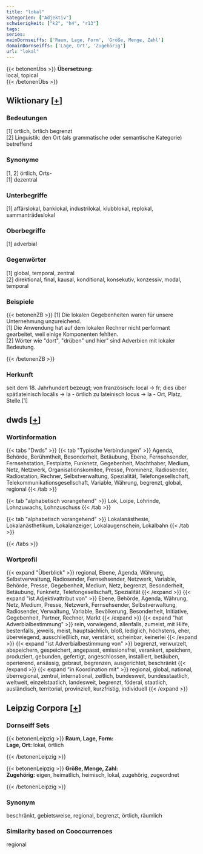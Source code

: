 ```yaml
---
title: "lokal"
kategorien: ["Adjektiv"]
schwierigkeit: ["k2", "h4", "r13"]
tags:
series:
mainDornseiffs: ['Raum, Lage, Form', 'Größe, Menge, Zahl']
domainDornseiffs: ['Lage, Ort', 'Zugehörig']
url: "lokal"
---
```


{{< betonenÜbs >}}
**Übersetzung:**  
local, topical  
{{< /betonenÜbs >}}

## Wiktionary [[+](https://de.wiktionary.org/wiki/lokal)]

### Bedeutungen
[1] örtlich, örtlich begrenzt  
[2] Linguistik: den Ort (als grammatische oder semantische Kategorie) betreffend  

### Synonyme
[1, 2] örtlich, Orts-  
[1] dezentral  

### Unterbegriffe
[1] affärslokal, banklokal, industrilokal, klubblokal, replokal, sammanträdeslokal  

### Oberbegriffe
[1] adverbial  

### Gegenwörter
[1] global, temporal, zentral  
[2] direktional, final, kausal, konditional, konsekutiv, konzessiv, modal, temporal  

### Beispiele
{{< betonenZB >}}
[1] Die lokalen Gegebenheiten waren für unsere Unternehmung unzureichend.  
[1] Die Anwendung hat auf dem lokalen Rechner nicht performant gearbeitet, weil einige Komponenten fehlten.  
[2] Wörter wie "dort", "drüben" und hier" sind Adverbien mit lokaler Bedeutung.  

{{< /betonenZB >}}
### Herkunft
seit dem 18. Jahrhundert bezeugt; von französisch: local → fr; dies über spätlateinisch locālis → la - örtlich zu lateinisch locus → la - Ort, Platz, Stelle.[1]  



## dwds [[+](https://www.dwds.de/wb/lokal)]

### Wortinformation
{{< tabs "Dwds" >}}
{{< tab "Typische Verbindungen" >}}
Agenda, Behörde, Berühmtheit, Besonderheit, Betäubung, Ebene, Fernsehsender, Fernsehstation, Festplatte, Funknetz, Gegebenheit, Machthaber, Medium, Netz, Netzwerk, Organisationskomitee, Presse, Prominenz, Radiosender, Radiostation, Rechner, Selbstverwaltung, Spezialität, Telefongesellschaft, Telekommunikationsgesellschaft, Variable, Währung, begrenzt, global, regional
{{< /tab >}}

{{< tab "alphabetisch vorangehend" >}}
Lok, Loipe, Lohrinde, Lohnzuwachs, Lohnzuschuss
{{< /tab >}}

{{< tab "alphabetisch vorangehend" >}}
Lokalanästhesie, Lokalanästhetikum, Lokalanzeiger, Lokalaugenschein, Lokalbahn
{{< /tab >}}

{{< /tabs >}}

### Wortprofil
{{< expand "Überblick" >}} regional, Ebene, Agenda, Währung, Selbstverwaltung, Radiosender, Fernsehsender, Netzwerk, Variable, Behörde, Presse, Gegebenheit, Medium, Netz, begrenzt, Besonderheit, Betäubung, Funknetz, Telefongesellschaft, Spezialität {{< /expand >}}
{{< expand "ist Adjektivattribut von" >}} Ebene, Behörde, Agenda, Währung, Netz, Medium, Presse, Netzwerk, Fernsehsender, Selbstverwaltung, Radiosender, Verwaltung, Variable, Bevölkerung, Besonderheit, Initiative, Gegebenheit, Partner, Rechner, Markt {{< /expand >}}
{{< expand "hat Adverbialbestimmung" >}} rein, vorwiegend, allenfalls, zumeist, mit Hilfe, bestenfalls, jeweils, meist, hauptsächlich, bloß, lediglich, höchstens, eher, überwiegend, ausschließlich, nur, verstärkt, scheinbar, keinerlei {{< /expand >}}
{{< expand "ist Adverbialbestimmung von" >}} begrenzt, verwurzelt, abspeichern, gespeichert, angepasst, emissionsfrei, verankert, speichern, produziert, gebunden, gefertigt, angeschlossen, installiert, betäuben, operierend, ansässig, gebraut, begrenzen, ausgerichtet, beschränkt {{< /expand >}}
{{< expand "in Koordination mit" >}} regional, global, national, überregional, zentral, international, zeitlich, bundesweit, bundesstaatlich, weltweit, einzelstaatlich, landesweit, begrenzt, föderal, staatlich, ausländisch, territorial, provinziell, kurzfristig, individuell {{< /expand >}}

## Leipzig Corpora [[+](https://corpora.uni-leipzig.de/en/res?word=lokal&corpusId=deu_newscrawl-public_2018)]

### Dornseiff Sets
{{< betonenLeipzig >}}
**Raum, Lage, Form:**  
**Lage, Ort:** lokal, örtlich  

{{< /betonenLeipzig >}}


{{< betonenLeipzig >}}
**Größe, Menge, Zahl:**  
**Zugehörig:** eigen, heimatlich, heimisch, lokal, zugehörig, zugeordnet  

{{< /betonenLeipzig >}}

### Synonym
beschränkt, gebietsweise, regional, begrenzt, örtlich, räumlich


### Similarity based on Cooccurrences
regional

